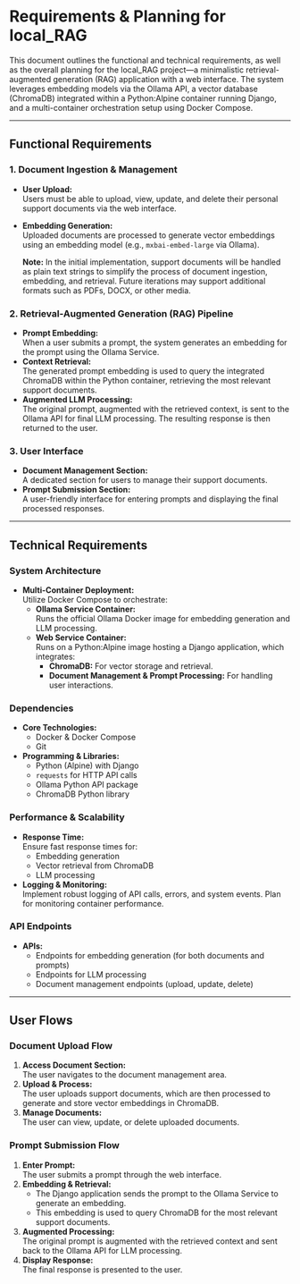 # Requirements & Planning for local_RAG

This document outlines the functional and technical requirements, as well as the overall planning for the local_RAG project—a minimalistic retrieval-augmented generation (RAG) application with a web interface. The system leverages embedding models via the Ollama API, a vector database (ChromaDB) integrated within a Python:Alpine container running Django, and a multi-container orchestration setup using Docker Compose.

---

## Functional Requirements

### 1. Document Ingestion & Management
- **User Upload:**  
  Users must be able to upload, view, update, and delete their personal support documents via the web interface.
- **Embedding Generation:**  
  Uploaded documents are processed to generate vector embeddings using an embedding model (e.g., `mxbai-embed-large` via Ollama).

  **Note:** In the initial implementation, support documents will be handled as plain text strings to simplify the process of document ingestion, embedding, and retrieval. Future iterations may support additional formats such as PDFs, DOCX, or other media.


### 2. Retrieval-Augmented Generation (RAG) Pipeline
- **Prompt Embedding:**  
  When a user submits a prompt, the system generates an embedding for the prompt using the Ollama Service.
- **Context Retrieval:**  
  The generated prompt embedding is used to query the integrated ChromaDB within the Python container, retrieving the most relevant support documents.
- **Augmented LLM Processing:**  
  The original prompt, augmented with the retrieved context, is sent to the Ollama API for final LLM processing. The resulting response is then returned to the user.

### 3. User Interface
- **Document Management Section:**  
  A dedicated section for users to manage their support documents.
- **Prompt Submission Section:**  
  A user-friendly interface for entering prompts and displaying the final processed responses.

---

## Technical Requirements

### System Architecture
- **Multi-Container Deployment:**  
  Utilize Docker Compose to orchestrate:
  - **Ollama Service Container:**  
    Runs the official Ollama Docker image for embedding generation and LLM processing.
  - **Web Service Container:**  
    Runs on a Python:Alpine image hosting a Django application, which integrates:
    - **ChromaDB:** For vector storage and retrieval.
    - **Document Management & Prompt Processing:** For handling user interactions.
  
### Dependencies
- **Core Technologies:**  
  - Docker & Docker Compose  
  - Git
- **Programming & Libraries:**  
  - Python (Alpine) with Django  
  - `requests` for HTTP API calls  
  - Ollama Python API package  
  - ChromaDB Python library

### Performance & Scalability
- **Response Time:**  
  Ensure fast response times for:
  - Embedding generation
  - Vector retrieval from ChromaDB
  - LLM processing
- **Logging & Monitoring:**  
  Implement robust logging of API calls, errors, and system events. Plan for monitoring container performance.

### API Endpoints
- **APIs:**  
  - Endpoints for embedding generation (for both documents and prompts)
  - Endpoints for LLM processing  
  - Document management endpoints (upload, update, delete)

---

## User Flows

### Document Upload Flow
1. **Access Document Section:**  
   The user navigates to the document management area.
2. **Upload & Process:**  
   The user uploads support documents, which are then processed to generate and store vector embeddings in ChromaDB.
3. **Manage Documents:**  
   The user can view, update, or delete uploaded documents.

### Prompt Submission Flow
1. **Enter Prompt:**  
   The user submits a prompt through the web interface.
2. **Embedding & Retrieval:**  
   - The Django application sends the prompt to the Ollama Service to generate an embedding.
   - This embedding is used to query ChromaDB for the most relevant support documents.
3. **Augmented Processing:**  
   The original prompt is augmented with the retrieved context and sent back to the Ollama API for LLM processing.
4. **Display Response:**  
   The final response is presented to the user.
